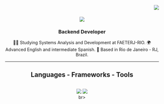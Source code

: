 <img align="right" src="https://visitor-badge.laobi.icu/badge?page_id=jonathasbatista.jonathasbatista" />

<h1 align="center">
    <img src="https://readme-typing-svg.herokuapp.com/?font=Righteous&size=35&center=true&vCenter=true&width=500&height=70&duration=4000&lines=Olá!+👋;+Hi+there,+I'm+Jonathas!;" />
</h1>

<h3 align="center">Backend Developer</h3>

<div align="center">
 
👩‍💻 Studying Systems Analysis and Development at FAETERJ-RIO.
🌍 Advanced English and intermediate Spanish.
📍 Based in Rio de Janeiro - RJ, Brazil.

 </div>

 <hr/>
 
<h2 align="center">Languages - Frameworks - Tools</h2>
<br/>
<div align="center">
        <img src="https://skillicons.dev/icons?i=java,spring,html,css,javascript,nodejs,express,py,flask,postgres,mongodb" />
        <img src="https://skillicons.dev/icons?i=git,github,aws,docker,kubernetes,rabbitmq,postman,grafana,jenkins" /><br>
br>
</div>

<br/><br/>
